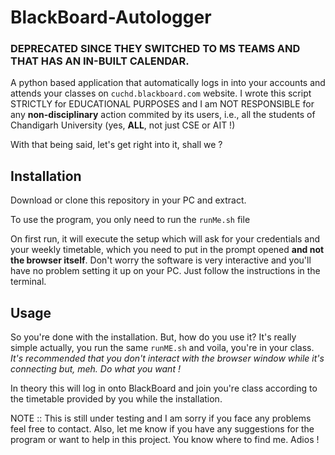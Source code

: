 # BlackBoard-Autologger

### DEPRECATED SINCE THEY SWITCHED TO MS TEAMS AND THAT HAS AN IN-BUILT CALENDAR.

A python based application that automatically logs in into your accounts and attends your classes on ```cuchd.blackboard.com``` website. I wrote this script STRICTLY for EDUCATIONAL PURPOSES and I am NOT RESPONSIBLE for any **non-disciplinary** action commited by its users, i.e., all the students of Chandigarh University (yes, **ALL**, not just CSE or AIT !)

With that being said, let's get right into it, shall we ?

## Installation

Download or clone this repository in your PC and extract.

To use the program, you only need to run the ```runMe.sh``` file

On first run, it will execute the setup which will ask for your credentials and your weekly timetable, which you need to put in the prompt opened **and not the browser itself**. Don't worry the software is very interactive and you'll have no problem setting it up on your PC. Just follow the instructions in the terminal.

## Usage

So you're done with the installation. But, how do you use it? It's really simple actually, you run the same ```runME.sh``` and voila, you're in your class. *It's recommended that you don't interact with the browser window while it's connecting but, meh. Do what you want !*

In theory this will log in onto BlackBoard and join you're class according to the timetable provided by you while the installation. 



NOTE :: This is still under testing and I am sorry if you face any problems feel free to contact. Also, let me know if you have any suggestions for the program or want to help in this project. You know where to find me. Adios !
